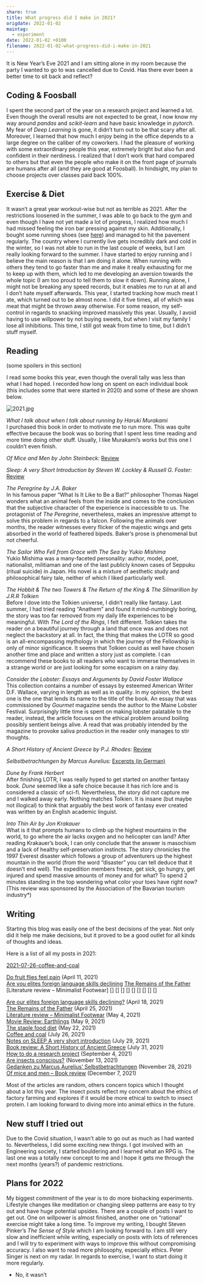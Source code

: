 ```yaml
---
share: true
title: What progress did I make in 2021?
origdate: 2022-01-02
maintag:
  - experiment
date: 2022-01-02 +0100
filename: 2022-01-02-what-progress-did-i-make-in-2021
---
```

It is New Year’s Eve 2021 and I am sitting alone in my room because the party I wanted to go to was cancelled due to Covid. Has there ever been a better time to sit back and reflect?

## Coding & Foosball

I spent the second part of the year on a research project and learned a lot. Even though the overall results are not expected to be great, I now know my way around _pandas_ and _scikit-learn_ and have basic knowledge in _pytorch_. My fear of _Deep Learning_ is gone, it didn’t turn out to be that scary after all. Moreover, I learned that how much I enjoy being in the office depends to a large degree on the caliber of my coworkers. I had the pleasure of working with some extraordinary people this year, extremely bright but also fun and confident in their nerdiness. I realized that I don’t work that hard compared to others but that even the people who make it on the front page of journals are humans after all (and they are good at Foosball). In hindsight, my plan to choose projects over classes paid back 100%.

## Exercise & Diet

It wasn’t a great year workout-wise but not as terrible as 2021. After the restrictions loosened in the summer, I was able to go back to the gym and even though I have not yet made a lot of progress, I realized how much I had missed feeling the iron bar pressing against my skin. Additionally, I bought some running shoes (see [here](https://nemology.org/2021/05/04/literature-review-minimalist-footwear/)) and managed to hit the pavement regularly. The country where I currently live gets incredibly dark and cold in the winter, so I was not able to run in the last couple of weeks, but I am really looking forward to the summer. I have started to enjoy running and I believe the main reason is that I am doing it alone. When running with others they tend to go faster than me and make it really exhausting for me to keep up with them, which led to me developing an aversion towards the whole topic (I am too proud to tell them to slow it down). Running alone, I might not be breaking any speed records, but it enables me to run at all and I don’t hate myself afterwards. This year, I started tracking how much meat I ate, which turned out to be almost none. I did it five times, all of which was meat that might be thrown away otherwise. For some reason, my self-control in regards to snacking improved massively this year. Usually, I avoid having to use willpower by not buying sweets, but when I visit my family I lose all inhibitions. This time, I still got weak from time to time, but I didn’t stuff myself.

## Reading

(some spoilers in this section)

I read some books this year, even though the overall tally was less than what I had hoped. I recorded how long on spent on each individual book (this includes some that were started in 2020) and some of these are shown below.

![2021.jpg](../images/obsidian/2021.jpg)

_What I talk about when I talk about running by Haruki Murakami_  
I purchased this book in order to motivate me to run more. This was quite effective because the book was so boring that I spent less time reading and more time doing other stuff. Usually, I like Murakami’s works but this one I couldn’t even finish.

_Of Mice and Men by John Steinbeck:_ [Review](https://nemology.org/2021/12/07/of-mice-and-men-book-review/)

_Sleep: A very Short Introduction by Steven W. Lockley & Russell G. Foster:_ [Review](https://nemology.org/2021/07/29/notes-on-sleep-a-very-short-introduction/)

_The Peregrine by J.A. Baker_  
In his famous paper “What Is It Like to Be a Bat?” philosopher Thomas Nagel wonders what an animal feels from the inside and comes to the conclusion that the subjective character of the experience is inaccessible to us. The protagonist of _The Peregrine_, nevertheless, makes an impressive attempt to solve this problem in regards to a falcon. Following the animals over months, the reader witnesses every flicker of the majestic wings and gets absorbed in the world of feathered bipeds. Baker’s prose is phenomenal but not cheerful.

_The Sailor Who Fell from Grace with The Sea by Yukio Mishima_  
Yukio Mishima was a many-faceted personality: author, model, poet, nationalist, militiaman and one of the last publicly known cases of Seppuku (ritual suicide) in Japan. His novel is a mixture of aesthetic study and philosophical fairy tale, neither of which I liked particularly well.

_The Hobbit & The two Towers & The Return of the King & The Silmarillion by J.R.R Tolkien_  
Before I dove into the Tolkien universe, I didn’t really like fantasy. Last summer, I had tried reading “Anathem” and found it mind-numbingly boring, the story was too far removed from my daily life experiences to be meaningful. With _The Lord of the Rings_, I felt different. Tolkien takes the reader on a beautiful journey through a land that once was and does not neglect the backstory at all. In fact, the thing that makes the LOTR so good is an all-encompassing mythology in which the journey of the Fellowship is only of minor significance. It seems that Tolkien could as well have chosen another time and place and written a story just as complete. I can recommend these books to all readers who want to immerse themselves in a strange world or are just looking for some escapism on a rainy day.

_Consider the Lobster: Essays and Arguments by David Foster Wallace_  
This collection contains a number of essays by esteemed American Writer D.F. Wallace, varying in length as well as in quality. In my opinion, the best one is the one that lends its name to the title of the book. An essay that was commissioned by _Gourmet_ magazine sends the author to the Maine Lobster Festival. Surprisingly little time is spent on making lobster palatable to the reader, instead, the article focuses on the ethical problem around boiling possibly sentient beings alive. A read that was probably intended by the magazine to provoke saliva production in the reader only manages to stir thoughts.

_A Short History of Ancient Greece by P.J. Rhodes:_ [Review](https://nemology.org/2021/07/31/book-review-a-short-history-of-ancient-greece/)

_Selbstbetrachtungen by Marcus Aurelius:_ [Excerpts (in German)](https://nemology.org/2021/11/28/gedanken-zu-marcus-aurelius-selbstbetrachtungen/)

_Dune by Frank Herbert_  
After finishing LOTR, I was really hyped to get started on another fantasy book. _Dune_ seemed like a safe choice because it has rich lore and is considered a classic of sci-fi. Nevertheless, the story did not capture me and I walked away early. Nothing matches Tolkien. It is insane (but maybe not illogical) to think that arguably the best work of fantasy ever created was written by an English academic linguist.

_Into Thin Air by Jon Krakauer_  
What is it that prompts humans to climb up the highest mountains in the world, to go where the air lacks oxygen and no helicopter can land? After reading Krakauer’s book, I can only conclude that the answer is masochism and a lack of healthy self-preservation instincts. The story chronicles the 1997 Everest disaster which follows a group of adventurers up the highest mountain in the world (from the word “disaster” you can tell deduce that it doesn’t end well). The expedition members freeze, get sick, go hungry, get injured and spend massive amounts of money and for what? To spend 2 minutes standing in the top wondering what color your toes have right now? (This review was sponsored by the Association of the Bavarian tourism industry*)

## Writing

Starting this blog was easily one of the best decisions of the year. Not only did it help me make decisions, but it proved to be a good outlet for all kinds of thoughts and ideas.

Here is a list of all my posts in 2021:

[2021-07-26-coffee-and-coal](./2021-07-26-coffee-and-coal.md)

[Do fruit flies feel pain](./2021-03-21-do-fruit-flies-feel-pain.md#) (April 11, 2021)  
[Are you elites foreign language skills declining](./2021-04-15-are-our-elites-foreign-language-skills-declining.md#)
[The Remains of the Father]()
[Literature review – Minimalist Footwear]
[]
[]
[]
[]
[]
[]
[]
[]
[]

[Are our elites foreign language skills declining?](https://nemology.org/2021/04/18/are-our-elites-foreign-language-skills-declining/) (April 18, 2021)  
[The Remains of the Father](https://nemology.org/2021/04/25/the-remains-of-the-father/) (April 25, 2021)  
[Literature review – Minimalist Footwear](https://nemology.org/2021/05/04/literature-review-minimalist-footwear/) (May 4, 2021)  
[Movie Review: Earthlings](https://nemology.org/2021/05/09/movie-review-earthlings/) (May 9, 2021)  
[The staple food diet](https://nemology.org/2021/05/22/the-staple-food-diet/) (May 22, 2021)  
[Coffee and coal](https://nemology.org/2021/07/26/coffee-and-coal/) (July 26, 2021)  
[Notes on SLEEP A very short introduction](https://nemology.org/2021/07/29/notes-on-sleep-a-very-short-introduction/) (July 29, 2021)  
[Book review: A Short History of Ancient Greece](https://nemology.org/2021/07/31/book-review-a-short-history-of-ancient-greece/) (July 31, 2021)  
[How to do a research project](https://nemology.org/2021/09/04/how-to-do-a-research-project/) (September 4, 2021)  
[Are insects conscious?](https://nemology.org/2021/11/13/are-insects-conscious/) (November 13, 2021)  
[Gedanken zu Marcus Aurelius’ Selbstbetrachtungen](https://nemology.org/2021/11/28/gedanken-zu-marcus-aurelius-selbstbetrachtungen/) (November 28, 2021)  
[Of mice and men – Book review](https://nemology.org/2021/12/07/of-mice-and-men-book-review/) (December 7, 2021)

Most of the articles are random, others concern topics which I thought about a lot this year. The insect posts reflect my concern about the ethics of factory farming and explores if it would be more ethical to switch to insect protein. I am looking forward to diving more into animal ethics in the future.

## New stuff I tried out

Due to the Covid situation, I wasn’t able to go out as much as I had wanted to. Nevertheless, I did some exciting new things. I got involved with an Engineering society, I started bouldering and I learned what an RPG is. The last one was a totally new concept to me and I hope it gets me through the next months (years?) of pandemic restrictions.

## Plans for 2022

My biggest commitment of the year is to do more biohacking experiments. Lifestyle changes like meditation or changing sleep patterns are easy to try out and have huge potential upsides. There are a couple of posts I want to get out. One on willpower is almost finished, another one on “rational” exercise might take a long time. To improve my writing, I bought Steven Pinker’s _The Sense of Style_ which I am looking forward to. I am still very slow and inefficient while writing, especially on posts with lots of references and I will try to experiment with ways to improve this without compromising accuracy. I also want to read more philosophy, especially ethics. Peter Singer is next on my radar. In regards to exercise, I want to start doing it more regularly.

* No, it wasn’t